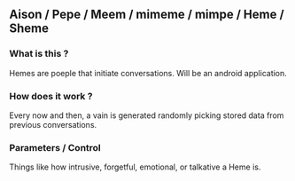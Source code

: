 ## Aison / Pepe / Meem / mimeme / mimpe / Heme / Sheme

### What is this ?
Hemes are poeple that initiate conversations. Will be an android application.

### How does it work ?
Every now and then, a vain is generated randomly picking stored data from previous conversations.

### Parameters / Control
Things like how intrusive, forgetful, emotional, or talkative a Heme is.

